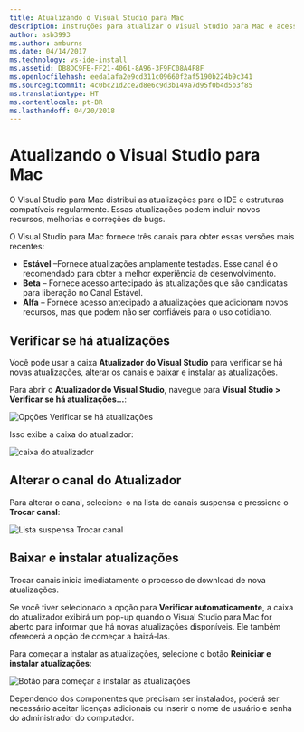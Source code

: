 ```yaml
---
title: Atualizando o Visual Studio para Mac
description: Instruções para atualizar o Visual Studio para Mac e acessar as versões prévias.
author: asb3993
ms.author: amburns
ms.date: 04/14/2017
ms.technology: vs-ide-install
ms.assetid: DB8DC9FE-FF21-4061-8A96-3F9FC08A4F8F
ms.openlocfilehash: eeda1afa2e9cd311c09660f2af5190b224b9c341
ms.sourcegitcommit: 4c0bc21d2ce2d8e6c9d3b149a7d95f0b4d5b3f85
ms.translationtype: HT
ms.contentlocale: pt-BR
ms.lasthandoff: 04/20/2018
---
```

# <a name="updating-visual-studio-for-mac"></a>Atualizando o Visual Studio para Mac

O Visual Studio para Mac distribui as atualizações para o IDE e estruturas compatíveis regularmente. Essas atualizações podem incluir novos recursos, melhorias e correções de bugs.

O Visual Studio para Mac fornece três canais para obter essas versões mais recentes:

* **Estável** –Fornece atualizações amplamente testadas. Esse canal é o recomendado para obter a melhor experiência de desenvolvimento.
* **Beta** – Fornece acesso antecipado às atualizações que são candidatas para liberação no Canal Estável.
* **Alfa** – Fornece acesso antecipado a atualizações que adicionam novos recursos, mas que podem não ser confiáveis para o uso cotidiano.

## <a name="checking-for-updates"></a>Verificar se há atualizações

Você pode usar a caixa **Atualizador do Visual Studio** para verificar se há novas atualizações, alterar os canais e baixar e instalar as atualizações.

Para abrir o **Atualizador do Visual Studio**, navegue para **Visual Studio > Verificar se há atualizações...**:

![Opções Verificar se há atualizações](media/update-image1.png)

Isso exibe a caixa do atualizador:

![caixa do atualizador](media/update-image2.png)

## <a name="changing-the-updater-channel"></a>Alterar o canal do Atualizador

Para alterar o canal, selecione-o na lista de canais suspensa e pressione o **Trocar canal**:

![Lista suspensa Trocar canal](media/update-image3.png)

## <a name="downloading-and-installing-updates"></a>Baixar e instalar atualizações

Trocar canais inicia imediatamente o processo de download de nova atualizações.

Se você tiver selecionado a opção para **Verificar automaticamente**, a caixa do atualizador exibirá um pop-up quando o Visual Studio para Mac for aberto para informar que há novas atualizações disponíveis. Ele também oferecerá a opção de começar a baixá-las.

Para começar a instalar as atualizações, selecione o botão **Reiniciar e instalar atualizações**:

![Botão para começar a instalar as atualizações](media/update-image4.png)

Dependendo dos componentes que precisam ser instalados, poderá ser necessário aceitar licenças adicionais ou inserir o nome de usuário e senha do administrador do computador.
